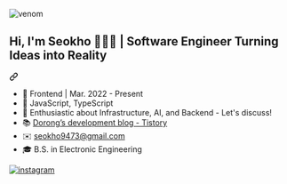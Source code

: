 ![venom](https://capsule-render.vercel.app/api?type=venom&height=150&text=Frontend&fontSize=50&color=gradient&gradient=0:000080,100:0000FF&stroke=0000FF&fontColor=FFFFFF)


<article class="markdown-body entry-content container-lg f5" itemprop="text">
  <div class="markdown-heading" dir="auto">
<h2 class="heading-element" dir="auto">Hi, I'm Seokho 👨🏻‍💻 | Software Engineer Turning Ideas into Reality</h2>    
    <a id="user-content-hi-im-seokho" class="anchor" aria-label="Permalink: Hi, I'm Seokho" href="#hi-im-seokho">
      <svg class="octicon octicon-link" viewBox="0 0 16 16" version="1.1" width="16" height="16" aria-hidden="true">
        <path d="m7.775 3.275 1.25-1.25a3.5 3.5 0 1 1 4.95 4.95l-2.5 2.5a3.5 3.5 0 0 1-4.95 0 .751.751 0 0 1 .018-1.042.751.751 0 0 1 1.042-.018 1.998 1.998 0 0 0 2.83 0l2.5-2.5a2.002 2.002 0 0 0-2.83-2.83l-1.25 1.25a.751.751 0 0 1-1.042-.018.751.751 0 0 1-.018-1.042Zm-4.69 9.64a1.998 1.998 0 0 0 2.83 0l1.25-1.25a.751.751 0 0 1 1.042.018.751.751 0 0 1 .018 1.042l-1.25 1.25a3.5 3.5 0 1 1-4.95-4.95l2.5-2.5a3.5 3.5 0 0 1 4.95 0 .751.751 0 0 1-.018 1.042.751.751 0 0 1-1.042.018 1.998 1.998 0 0 0-2.83 0l-2.5 2.5a1.998 1.998 0 0 0 0 2.83Z"></path>  
      </svg>
    </a>
  </div>
  <ul dir="auto">
    <li>🚀 Frontend | Mar. 2022 - Present</li>
    <li>💙 JavaScript, TypeScript</li>
    <li>🔬 Enthusiastic about Infrastructure, AI, and Backend - Let's discuss!</li>
    <li>📚 <a href="https://ppogeul.tistory.com/">Dorong’s development blog - Tistory</a></li>
    <li>✉️ <a href="mailto:seokho9473@gmail.com">seokho9473@gmail.com</a></li>
    <li>🎓 B.S. in Electronic Engineering</li>
  </ul>
  <p dir="auto">
    <a href="https://www.instagram.com/c__ppg/"><img src="https://i.ibb.co/Yp2CZjW/instarr.png" alt="instagram" border="0" title="If you're curious about me, give me a follow! I'll follow back too!"></a>
  </p>
</article>

<!--
**SeokHoChoi/SeokHoChoi** is a ✨ _special_ ✨ repository because its `README.md` (this file) appears on your GitHub profile.

Here are some ideas to get you started:

- 🔭 I’m currently working on ...
- 🌱 I’m currently learning ...
- 👯 I’m looking to collaborate on ...
- 🤔 I’m looking for help with ...
- 💬 Ask me about ...
- 📫 How to reach me: ...
- 😄 Pronouns: ...
- ⚡ Fun fact: ...
-->
